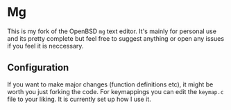 # Mg

This is my fork of the OpenBSD `mg` text editor. It's mainly for personal use and its pretty complete but feel free to suggest anything or open any issues if you feel it is neccessary.

## Configuration
If you want to make major changes (function definitions etc), it might be worth you just forking the code. For keymappings you can edit the `keymap.c` file to your liking. It is currently set up how I use it.
